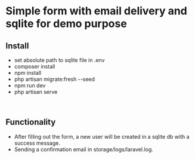 # Simple form with email delivery and sqlite for demo purpose

## Install

-   set absolute path to sqlite file in .env
-   composer install
-   npm install
-   php artisan migrate:fresh --seed
-   npm run dev
-   php artisan serve

<br />

## Functionality

-   After filling out the form, a new user will be created in a sqlite db with a success message.
-   Sending a confirmation email in storage/logs/laravel.log.
